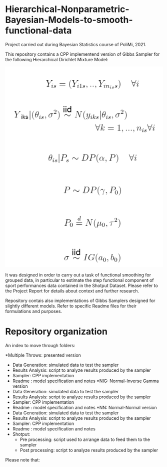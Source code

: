 # Hierarchical-Nonparametric-Bayesian-Models-to-smooth-functional-data
Project carried out during Bayesian Statistics course of PoliMi, 2021.

This repository contains a CPP implementend version of Gibbs Sampler for the following Hierarchical Dirichlet Mixture Model:



![plot](Img/formulareadme.PNG)



It was designed in order to carry out a task of functional smoothing for grouped data, in particular to estimate the step functional component of sport performances 
data contained in the Shotput Dataset. Please refer to the Project Report for details about context and further research.

Repository contais also implementations of Gibbs Samplers designed for slightly different models. Refer to specific Readme files for their formulations and purposes.

# Repository organization
An index to move through folders:

*Multiple Throws: presented version
   * Data Generation: simulated data to test the sampler
   * Results Analysis: script to analyze results produced by the sampler
   * Sampler: CPP implementation 
   * Readme : model specification and notes
*NIG: Normal-Inverse Gamma version
   * Data Generation: simulated data to test the sampler
   * Results Analysis: script to analyze results produced by the sampler
   * Sampler: CPP implementation
   * Readme : model specification and notes
*NN: Normal-Normal version
   * Data Generation: simulated data to test the sampler
   * Results Analysis: script to analyze results produced by the sampler
   * Sampler: CPP implementation
   * Readme : model specification and notes
* Shotput: 
   * Pre processing: script used to arrange data to feed them to the sampler
   * Post processing: script to analyze results produced by the sampler
   
Please note that:

   







